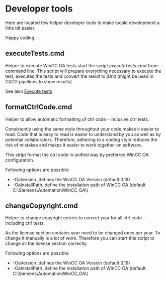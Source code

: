 # Developer tools

Here are located few helper developer tools to make locale development a little bit easier.

Happy coding.

## executeTests.cmd

Helper to execute WinCC OA tests start the script *executeTests.cmd* from command line.
This script will prepare everything necessary to execute the test, executes the tests and convert the result to jUnit (might be used in CI/CD pipelines to show results)

See also [Execute tests](../WinCC_OA_Test/readme.md)

## formatCtrlCode.cmd

Helper to allow automatic formatting of ctrl code - inclusive ctrl tests.

Consistently using the same style throughout your code makes it easier to read. Code that is easy to read is easier to understand by you as well as by potential collaborators. Therefore, adhering to a coding style reduces the risk of mistakes and makes it easier to work together on software.

This stript format the ctrl code in unified way by preferred WinCC OA configuration.

Following options are possible:

+ -OaVersion ,defines the WinCC OA Version (default 3.19)
+ -OaInstallPath ,define the installation path of WinCC OA (default C:\Siemens\Automation\WinCC_OA\\)

## changeCopyright.cmd

Helper to change copyright entries to correct year for all ctrl code - including ctrl tests.

As the license section contains year need to be changed ones per year.
To change it manually is a lot of work. Therefore you can start this script to change all the license section correctly.

Following options are possible:

+ -OaVersion ,defines the WinCC OA Version (default 3.19)
+ -OaInstallPath ,define the installation path of WinCC OA (default C:\Siemens\Automation\WinCC_OA\\)

